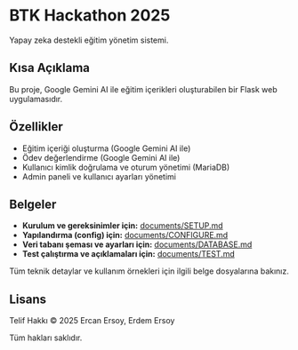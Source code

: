 # BTK Hackathon 2025

Yapay zeka destekli eğitim yönetim sistemi.

## Kısa Açıklama

Bu proje, Google Gemini AI ile eğitim içerikleri oluşturabilen bir Flask web uygulamasıdır.

## Özellikler
- Eğitim içeriği oluşturma (Google Gemini AI ile)
- Ödev değerlendirme (Google Gemini AI ile)
- Kullanıcı kimlik doğrulama ve oturum yönetimi (MariaDB)
- Admin paneli ve kullanıcı ayarları yönetimi

## Belgeler

- **Kurulum ve gereksinimler için:** [documents/SETUP.md](documents/SETUP.md)
- **Yapılandırma (config) için:** [documents/CONFIGURE.md](documents/CONFIGURE.md)
- **Veri tabanı şeması ve ayarları için:** [documents/DATABASE.md](documents/DATABASE.md)
- **Test çalıştırma ve açıklamaları için:** [documents/TEST.md](documents/TEST.md)

Tüm teknik detaylar ve kullanım örnekleri için ilgili belge dosyalarına bakınız.

## Lisans

Telif Hakkı © 2025 Ercan Ersoy, Erdem Ersoy

Tüm hakları saklıdır.
